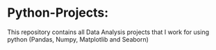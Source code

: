 # Python-Projects:
This repository contains all Data Analysis projects that I work for using python (Pandas, Numpy, Matplotlib and Seaborn)
